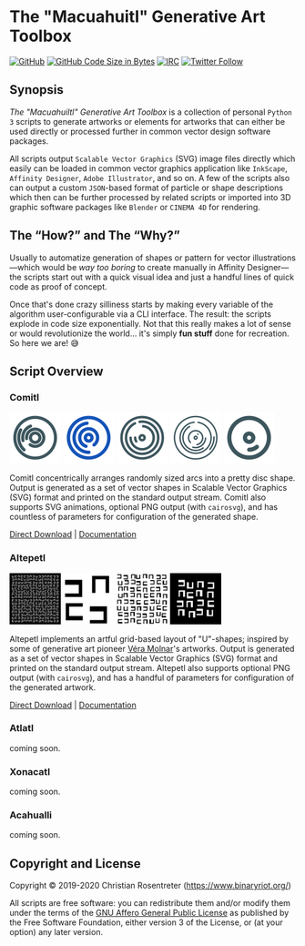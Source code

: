 # The "Macuahuitl" Generative Art Toolbox

[![GitHub](https://img.shields.io/github/license/the-real-tokai/macuahuitl?color=green&label=License&style=flat)](https://github.com/the-real-tokai/macuahuitl/blob/master/LICENSE)
[![GitHub Code Size in Bytes](https://img.shields.io/github/languages/code-size/the-real-tokai/macuahuitl?label=Code%20Size&style=flat)](https://github.com/the-real-tokai/macuahuitl/)
[![IRC](https://img.shields.io/badge/IRC-irc.freenode.net%20%23macuahuitl-orange&style=flat)](https://webchat.freenode.net/#macuahuitl)
[![Twitter Follow](https://img.shields.io/twitter/follow/binaryriot?color=blue&label=Follow%20%40binaryriot&style=flat)](https://twitter.com/binaryriot)

## Synopsis

*The "Macuahuiltl" Generative Art Toolbox* is a collection of personal `Python 3` scripts to
generate artworks or elements for artworks that can either be used directly or processed further
in common vector design software packages.

All scripts output `Scalable Vector Graphics` (SVG) image files directly which easily can be
loaded in common vector graphics application like `InkScape`, `Affinity Designer`, `Adobe
Illustrator`, and so on. A few of the scripts also can output a custom `JSON`-based format of
particle or shape descriptions which then can be further processed by related scripts or
imported into 3D graphic software packages like `Blender` or `CINEMA 4D` for rendering.

## The “How?” and The “Why?”

Usually to automatize generation of shapes or pattern for vector illustrations —which would
be *way too boring* to create manually in Affinity Designer— the scripts start out with a quick
visual idea and just a handful lines of quick code as proof of concept.

Once that's done crazy silliness starts by making every variable of the algorithm user-configurable
via a CLI interface. The result: the scripts explode in code size exponentially. Not that this
really makes a lot of sense or would revolutionize the world… it's simply **fun stuff** done for
recreation. So here we are! 😅

## Script Overview

### Comitl

<img width="90" height="90" src="Documentation/Comitl/Examples/basic_01.svg" alt="Figure 1 - Comitl Example"> <img width="90" height="90" src="Documentation/Comitl/Examples/basic_04.svg" alt="Figure 2 - Comitl Example"> <img width="90" height="90" src="Documentation/Comitl/Examples/basic_06.svg" alt="Figure 3 - Comitl Example"> <img width="90" height="90" src="Documentation/Comitl/Examples/basic_08.svg" alt="Figure 4 - Comitl Example"> <img width="90" height="90" src="Documentation/Comitl/Examples/basic_02.svg" alt="Figure 5 - Comitl Example">

Comitl concentrically arranges randomly sized arcs into a pretty disc shape. Output is generated as a set of vector shapes in Scalable
Vector Graphics (SVG) format and printed on the standard output stream. Comitl also supports SVG animations, optional PNG output
(with `cairosvg`), and has countless of parameters for configuration of the generated shape.

[Direct Download](https://raw.githubusercontent.com/the-real-tokai/macuahuitl/master/comitl.py) | [Documentation](comitl.md)

### Altepetl

<img width="90" height="90" src="Documentation/Altepetl/Examples/basic_01.svg" alt="Figure 1 - Altepetl Example"> <img width="90" height="90" src="Documentation/Altepetl/Examples/basic_02.svg" alt="Figure 2 - Altepetl Example"> <img width="90" height="90" src="Documentation/Altepetl/Examples/basic_03.svg" alt="Figure 3 - Altepetl Example"> <img width="90" height="90" src="Documentation/Altepetl/Examples/basic_04.svg" alt="Figure 4 - Altepetl Example">

Altepetl implements an artful grid-based layout of "U"-shapes; inspired by some of generative art pioneer [Véra Molnar](http://www.veramolnar.com)'s
artworks. Output is generated as a set of vector shapes in Scalable Vector Graphics (SVG) format and printed on the standard output stream. Altepetl
also supports optional PNG output (with `cairosvg`), and has a handful of parameters for configuration of the generated artwork.

[Direct Download](https://raw.githubusercontent.com/the-real-tokai/macuahuitl/master/altepetl.py) | [Documentation](altepetl.md)

### Atlatl

coming soon.

### Xonacatl

coming soon.

### Acahualli

coming soon.

## Copyright and License

Copyright © 2019-2020 Christian Rosentreter
(https://www.binaryriot.org/)

All scripts are free software: you can redistribute them and/or modify them under the terms of the [GNU Affero General Public License](LICENSE) as
published by the Free Software Foundation, either version 3 of the License, or (at your option) any later version.
